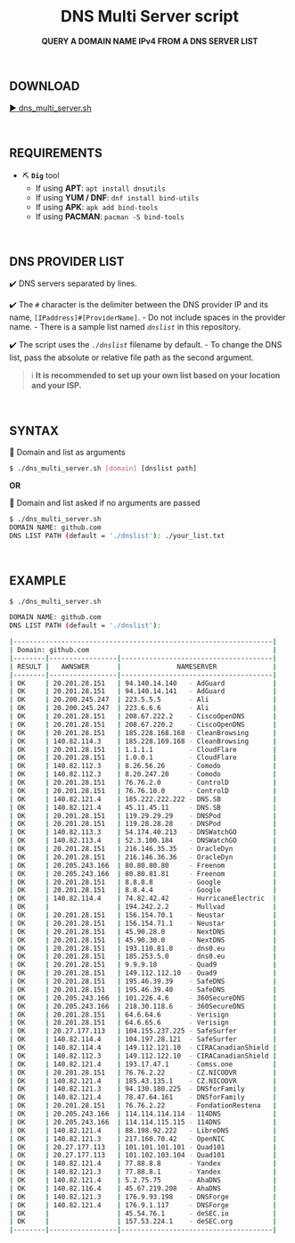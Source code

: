 <h1 align="center">DNS Multi Server script</h1>
<p align="center">
<b>QUERY A DOMAIN NAME IPv4 FROM A DNS SERVER LIST</b>
</p>

<BR>

## DOWNLOAD

[▶️ dns_multi_server.sh](https://raw.githubusercontent.com/diasdmhub/scripts/master/dns_multi_server/dns_multi_server.sh)

<BR>

## REQUIREMENTS

- ⛏️ **`Dig`** tool
    - If using **APT**: `apt install dnsutils`
    - If using **YUM / DNF**: `dnf install bind-utils`
    - If using **APK**: `apk add bind-tools`
    - If using **PACMAN**: `pacman -S bind-tools`

<BR>

## DNS PROVIDER LIST

✔️ DNS servers separated by lines.

✔️ The `#` character is the delimiter between the DNS provider IP and its name, `[IPaddress]#[ProviderName]`.
    - Do not include spaces in the provider name.
    - There is a sample list named _`dnslist`_ in this repository.

✔️ The script uses the _`./dnslist`_ filename by default.
    - To change the DNS list, pass the absolute or relative file path as the second argument.

> ℹ️ **It is recommended to set up your own list based on your location and your ISP.**

<BR>

## SYNTAX

💠 Domain and list as arguments

```bash
$ ./dns_multi_server.sh [domain] [dnslist path]
```

**OR**

💠 Domain and list asked if no arguments are passed

```bash
$ ./dns_multi_server.sh
DOMAIN NAME: github.com
DNS LIST PATH (default = './dnslist'): ./your_list.txt
```

<BR>

## EXAMPLE

```bash
$ ./dns_multi_server.sh

DOMAIN NAME: github.com
DNS LIST PATH (default = './dnslist'):

|-----------------------------------------------------------------|
| Domain: github.com                                              |
|--------|-----------------|--------------------------------------|
| RESULT |   AWNSWER       |              NAMESERVER              |
|--------|-----------------|--------------------------------------|
| OK     | 20.201.28.151   | 94.140.14.140   - AdGuard            |
| OK     | 20.201.28.151   | 94.140.14.141   - AdGuard            |
| OK     | 20.200.245.247  | 223.5.5.5       - Ali                |
| OK     | 20.200.245.247  | 223.6.6.6       - Ali                |
| OK     | 20.201.28.151   | 208.67.222.2    - CiscoOpenDNS       |
| OK     | 20.201.28.151   | 208.67.220.2    - CiscoOpenDNS       |
| OK     | 20.201.28.151   | 185.228.168.168 - CleanBrowsing      |
| OK     | 140.82.114.3    | 185.228.169.168 - CleanBrowsing      |
| OK     | 20.201.28.151   | 1.1.1.1         - CloudFlare         |
| OK     | 20.201.28.151   | 1.0.0.1         - CloudFlare         |
| OK     | 140.82.112.3    | 8.26.56.26      - Comodo             |
| OK     | 140.82.112.3    | 8.20.247.20     - Comodo             |
| OK     | 20.201.28.151   | 76.76.2.0       - ControlD           |
| OK     | 20.201.28.151   | 76.76.10.0      - ControlD           |
| OK     | 140.82.121.4    | 185.222.222.222 - DNS.SB             |
| OK     | 140.82.121.4    | 45.11.45.11     - DNS.SB             |
| OK     | 20.201.28.151   | 119.29.29.29    - DNSPod             |
| OK     | 20.201.28.151   | 119.28.28.28    - DNSPod             |
| OK     | 140.82.113.3    | 54.174.40.213   - DNSWatchGO         |
| OK     | 140.82.113.4    | 52.3.100.184    - DNSWatchGO         |
| OK     | 20.201.28.151   | 216.146.35.35   - OracleDyn          |
| OK     | 20.201.28.151   | 216.146.36.36   - OracleDyn          |
| OK     | 20.205.243.166  | 80.80.80.80     - Freenom            |
| OK     | 20.205.243.166  | 80.80.81.81     - Freenom            |
| OK     | 20.201.28.151   | 8.8.8.8         - Google             |
| OK     | 20.201.28.151   | 8.8.4.4         - Google             |
| OK     | 140.82.114.4    | 74.82.42.42     - HurricaneElectric  |
| OK     |                 | 194.242.2.2     - Mullvad            |
| OK     | 20.201.28.151   | 156.154.70.1    - Neustar            |
| OK     | 20.201.28.151   | 156.154.71.1    - Neustar            |
| OK     | 20.201.28.151   | 45.90.28.0      - NextDNS            |
| OK     | 20.201.28.151   | 45.90.30.0      - NextDNS            |
| OK     | 20.201.28.151   | 193.110.81.0    - dns0.eu            |
| OK     | 20.201.28.151   | 185.253.5.0     - dns0.eu            |
| OK     | 20.201.28.151   | 9.9.9.10        - Quad9              |
| OK     | 20.201.28.151   | 149.112.112.10  - Quad9              |
| OK     | 20.201.28.151   | 195.46.39.39    - SafeDNS            |
| OK     | 20.201.28.151   | 195.46.39.40    - SafeDNS            |
| OK     | 20.205.243.166  | 101.226.4.6     - 360SecureDNS       |
| OK     | 20.205.243.166  | 218.30.118.6    - 360SecureDNS       |
| OK     | 20.201.28.151   | 64.6.64.6       - Verisign           |
| OK     | 20.201.28.151   | 64.6.65.6       - Verisign           |
| OK     | 20.27.177.113   | 104.155.237.225 - SafeSurfer         |
| OK     | 140.82.114.4    | 104.197.28.121  - SafeSurfer         |
| OK     | 140.82.114.4    | 149.112.121.10  - CIRACanadianShield |
| OK     | 140.82.112.3    | 149.112.122.10  - CIRACanadianShield |
| OK     | 140.82.121.4    | 193.17.47.1     - Comss.one          |
| OK     | 20.201.28.151   | 76.76.2.22      - CZ.NICODVR         |
| OK     | 140.82.121.4    | 185.43.135.1    - CZ.NICODVR         |
| OK     | 140.82.121.3    | 94.130.180.225  - DNSforFamily       |
| OK     | 140.82.121.4    | 78.47.64.161    - DNSforFamily       |
| OK     | 20.201.28.151   | 76.76.2.22      - FondationRestena   |
| OK     | 20.205.243.166  | 114.114.114.114 - 114DNS             |
| OK     | 20.205.243.166  | 114.114.115.115 - 114DNS             |
| OK     | 140.82.121.4    | 88.198.92.222   - LibreDNS           |
| OK     | 140.82.121.3    | 217.160.70.42   - OpenNIC            |
| OK     | 20.27.177.113   | 101.101.101.101 - Quad101            |
| OK     | 20.27.177.113   | 101.102.103.104 - Quad101            |
| OK     | 140.82.121.4    | 77.88.8.8       - Yandex             |
| OK     | 140.82.121.3    | 77.88.8.1       - Yandex             |
| OK     | 140.82.121.4    | 5.2.75.75       - AhaDNS             |
| OK     | 140.82.116.4    | 45.67.219.208   - AhaDNS             |
| OK     | 140.82.121.3    | 176.9.93.198    - DNSForge           |
| OK     | 140.82.121.4    | 176.9.1.117     - DNSForge           |
| OK     |                 | 45.54.76.1      - deSEC.io           |
| OK     |                 | 157.53.224.1    - deSEC.org          |
|--------|-----------------|--------------------------------------|
```